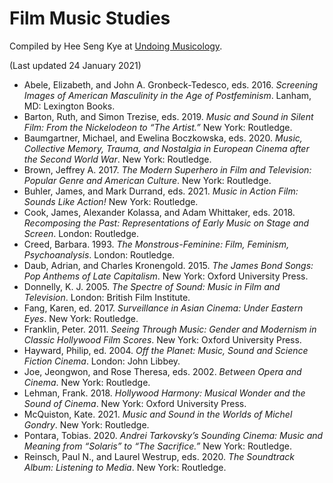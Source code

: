 # Film Music Studies

Compiled by Hee Seng Kye at [Undoing Musicology](https://undoingmusicology.com).

(Last updated 24 January 2021)

* Abele, Elizabeth, and John A. Gronbeck-Tedesco, eds. 2016. *Screening Images of American Masculinity in the Age of Postfeminism*. Lanham, MD: Lexington Books.
* Barton, Ruth, and Simon Trezise, eds. 2019. *Music and Sound in Silent Film: From the Nickelodeon to “The Artist.”* New York: Routledge.
* Baumgartner, Michael, and Ewelina Boczkowska, eds. 2020. *Music, Collective Memory, Trauma, and Nostalgia in European Cinema after the Second World War*. New York: Routledge.
* Brown, Jeffrey A. 2017. *The Modern Superhero in Film and Television: Popular Genre and American Culture*. New York: Routledge.
* Buhler, James, and Mark Durrand, eds. 2021. *Music in Action Film: Sounds Like Action!* New York: Routledge.
* Cook, James, Alexander Kolassa, and Adam Whittaker, eds. 2018. *Recomposing the Past: Representations of Early Music on Stage and Screen*. London: Routledge.
* Creed, Barbara. 1993. *The Monstrous-Feminine: Film, Feminism, Psychoanalysis*. London: Routledge.
* Daub, Adrian, and Charles Kronengold. 2015. *The James Bond Songs: Pop Anthems of Late Capitalism*. New York: Oxford University Press.
* Donnelly, K. J. 2005. *The Spectre of Sound: Music in Film and Television*. London: British Film Institute.
* Fang, Karen, ed. 2017. *Surveillance in Asian Cinema: Under Eastern Eyes*. New York: Routledge.
* Franklin, Peter. 2011. *Seeing Through Music: Gender and Modernism in Classic Hollywood Film Scores*. New York: Oxford University Press.
* Hayward, Philip, ed. 2004. *Off the Planet: Music, Sound and Science Fiction Cinema*. London: John Libbey.
* Joe, Jeongwon, and Rose Theresa, eds. 2002. *Between Opera and Cinema*. New York: Routledge.
* Lehman, Frank. 2018. *Hollywood Harmony: Musical Wonder and the Sound of Cinema*. New York: Oxford University Press.
* McQuiston, Kate. 2021. *Music and Sound in the Worlds of Michel Gondry*. New York: Routledge.
* Pontara, Tobias. 2020. *Andrei Tarkovsky’s Sounding Cinema: Music and Meaning from “Solaris” to “The Sacrifice.”* New York: Routledge.
* Reinsch, Paul N., and Laurel Westrup, eds. 2020. *The Soundtrack Album: Listening to Media*. New York: Routledge.